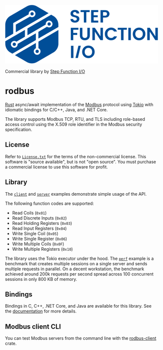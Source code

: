 ![Step Function I/O](./sfio_logo.png)

Commercial library by [Step Function I/O](https://stepfunc.io/)

# rodbus

[Rust](https://www.rust-lang.org/) async/await implementation of the [Modbus](http://www.modbus.org/) protocol using
[Tokio](https://tokio.rs/) with idiomatic bindings for C/C++, Java, and .NET Core.

The library supports Modbus TCP, RTU, and TLS including role-based access control using the X.509 role identifier in the Modbus security specification.

## License

Refer to [`License.txt`](./LICENSE.txt) for the terms of the non-commercial license.  This software is "source available", but is not
"open source". You must purchase a commercial license to use this software for profit.

## Library

The [`client`](./rodbus/examples/client.rs) and [`server`](./rodbus/examples/server.rs) examples demonstrate simple
usage of the API.

The following function codes are supported:
- Read Coils (`0x01`)
- Read Discrete Inputs (`0x02`)
- Read Holding Registers (`0x03`)
- Read Input Registers (`0x04`)
- Write Single Coil (`0x05`)
- Write Single Register (`0x06`)
- Write Multiple Coils (`0x0F`)
- Write Multiple Registers (`0x10`)

The library uses the Tokio executor under the hood. The [`perf`](./rodbus/examples/perf.rs) example is a benchmark that
creates multiple sessions on a single server and sends multiple requests in parallel. On a decent workstation,
the benchmark achieved around 200k requests per second spread across 100 concurrent sessions in only 800 KB of memory.

## Bindings

Bindings in C, C++, .NET Core, and Java are available for this library. See the
[documentation](https://stepfunc.io/products/libraries/modbus/) for more details.

## Modbus client CLI

You can test Modbus servers from the command line with the
[rodbus-client](https://crates.io/crates/rodbus-client) crate.
